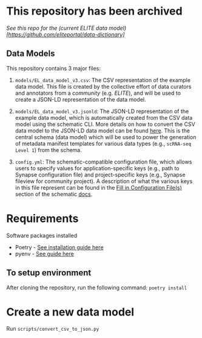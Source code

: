 # **This repository has been archived** 
*See this repo for the (current ELITE data model)[https://github.com/eliteportal/data-dictionary]*

## Data Models


This repository contains 3 major files:

1. `models/EL_data_model_v3.csv`: The CSV representation of the example data model. This file is created by the collective effort of data curators and annotators from a *community* (e.g. *ELITE*), and will be used to create a JSON-LD representation of the data model.

2. `models/EL_data_model_v3.jsonld`: The JSON-LD representation of the example data model, which is automatically created from the CSV data model using the schematic CLI. More details on how to convert the CSV data model to the JSON-LD data model can be found [here](https://sage-schematic.readthedocs.io/en/develop/cli_reference.html#schematic-schema-convert). This is the central schema (data model) which will be used to power the generation of metadata manifest templates for various data types (e.g., `scRNA-seq Level 1`) from the schema.

3. `config.yml`: The schematic-compatible configuration file, which allows users to specify values for application-specific keys (e.g., path to Synapse configuration file) and project-specific keys (e.g., Synapse fileview for community project). A description of what the various keys in this file represent can be found in the [Fill in Configuration File(s)](https://sage-schematic.readthedocs.io/en/develop/README.html#fill-in-configuration-file-s) section of the schematic [docs](https://sage-schematic.readthedocs.io/en/develop/index.html).

# Requirements

Software packages installed

- Poetry - [See installation guide here](https://python-poetry.org/docs/)
- pyenv - [See guide here](https://github.com/pyenv/pyenv)

## To setup environment

After cloning the repository, run the following command:
```poetry install```

# Create a new data model
Run `scripts/convert_csv_to_json.py`
